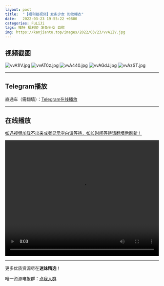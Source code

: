```yaml
---
layout: post
title:  "【福利姬视频】发条少女 豹纹睡衣"
date:   2022-03-23 19:55:22 +0800
categories: FuLiJi
tags: 推特 福利姬 发条少女 自慰
img: https://kanjiantu.top/images/2022/03/23/vvA1IV.jpg
---
```



## 视频截图

![vvA1IV.jpg](https://kanjiantu.top/images/2022/03/23/vvA1IV.jpg)
![vvAT0z.jpg](https://kanjiantu.top/images/2022/03/23/vvAT0z.jpg)
![vvA440.jpg](https://kanjiantu.top/images/2022/03/23/vvA440.jpg)
![vvAGdJ.jpg](https://kanjiantu.top/images/2022/03/23/vvAGdJ.jpg)
![vvAzST.jpg](https://kanjiantu.top/images/2022/03/23/vvAzST.jpg)

* * *
## Telegram播放

直通车（需翻墙）：[Telegram在线播放](https://t.me/mimeijingxuan/306)

* * *
## 在线播放
<u>如遇视频加载不出来或者显示空白请等待，如长时间等待请翻墙后刷新！</u>
<center><video src="https://cdn.publer.io/uploads/videos/6239fcf1db27970d3948a465/a1eb132f387e99056173a6bd01d52655.mp4" width="100%" height="380px" controls="controls"></video></center>


* * *
更多优质资源尽在**迷妹精选**！

唯一资源电报群：[点我入群](https://t.me/mimeijingxuan)


